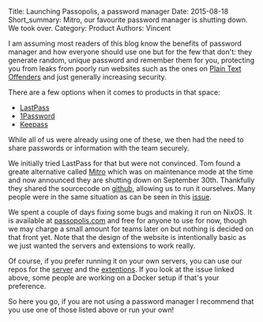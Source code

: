 Title: Launching Passopolis, a password manager
Date: 2015-08-18
Short_summary: Mitro, our favourite password manager is shutting down. We took over.
Category: Product
Authors: Vincent


I am assuming most readers of this blog know the benefits of password manager and how everyone should use one but for the few that don't: they generate random, unique password and remember them for you, protecting you from leaks from poorly run websites such as the ones on [Plain Text Offenders](http://plaintextoffenders.com/) and just generally increasing security.
<!-- PELICAN_END_SUMMARY -->


There are a few options when it comes to products in that space:

- [LastPass](https://lastpass.com/)
- [1Password](https://agilebits.com/onepassword)
- [Keepass](http://keepass.info/)


While all of us were already using one of these, we then had the need to share passwords or information with the team securely.


We initially tried LastPass for that but were not convinced. Tom found a greate alternative called [Mitro](https://www.mitro.co/) which was on maintenance mode at the time and now announced they are shutting down on September 30th. Thankfully they shared the sourcecode on [github](https://github.com/mitro-co/mitro), allowing us to run it ourselves. Many people were in the same situation as can be seen in this [issue](https://github.com/mitro-co/mitro/issues/123).


We spent a couple of days fixing some bugs and making it run on NixOS. It is available at [passopolis.com](https://passopolis.com) and free for anyone to use for now, though we may charge a small amount for teams later on but nothing is decided on that front yet.
Note that the design of the website is intentionally basic as we just wanted the servers and extensions to work really.


Of course, if you prefer running it on your own servers, you can use our repos for the [server](https://github.com/WeAreWizards/passopolis-server) and the [extentions](https://github.com/WeAreWizards/passopolis-extensions).
If you look at the issue linked above, some people are working on a Docker setup if that's your preference.


So here you go, if you are not using a password manager I recommend that you use one of those listed above or run your own!
